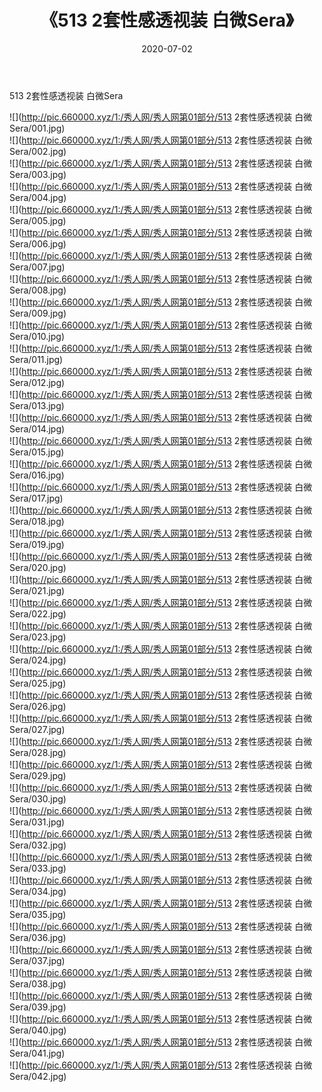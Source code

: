 ﻿---
layout: post
title:  《513 2套性感透视装 白微Sera》
date:   2020-07-02
img: http://pic.660000.xyz/1:/秀人网/秀人网第01部分/513 2套性感透视装 白微Sera/000.jpg
categories: [美女, 清纯, 唯美]
---

513 2套性感透视装 白微Sera

  ![](http://pic.660000.xyz/1:/秀人网/秀人网第01部分/513 2套性感透视装 白微Sera/001.jpg) <br> ![](http://pic.660000.xyz/1:/秀人网/秀人网第01部分/513 2套性感透视装 白微Sera/002.jpg) <br> ![](http://pic.660000.xyz/1:/秀人网/秀人网第01部分/513 2套性感透视装 白微Sera/003.jpg) <br> ![](http://pic.660000.xyz/1:/秀人网/秀人网第01部分/513 2套性感透视装 白微Sera/004.jpg) <br> ![](http://pic.660000.xyz/1:/秀人网/秀人网第01部分/513 2套性感透视装 白微Sera/005.jpg) <br> ![](http://pic.660000.xyz/1:/秀人网/秀人网第01部分/513 2套性感透视装 白微Sera/006.jpg) <br> ![](http://pic.660000.xyz/1:/秀人网/秀人网第01部分/513 2套性感透视装 白微Sera/007.jpg) <br> ![](http://pic.660000.xyz/1:/秀人网/秀人网第01部分/513 2套性感透视装 白微Sera/008.jpg) <br> ![](http://pic.660000.xyz/1:/秀人网/秀人网第01部分/513 2套性感透视装 白微Sera/009.jpg) <br> ![](http://pic.660000.xyz/1:/秀人网/秀人网第01部分/513 2套性感透视装 白微Sera/010.jpg) <br> ![](http://pic.660000.xyz/1:/秀人网/秀人网第01部分/513 2套性感透视装 白微Sera/011.jpg) <br> ![](http://pic.660000.xyz/1:/秀人网/秀人网第01部分/513 2套性感透视装 白微Sera/012.jpg) <br> ![](http://pic.660000.xyz/1:/秀人网/秀人网第01部分/513 2套性感透视装 白微Sera/013.jpg) <br> ![](http://pic.660000.xyz/1:/秀人网/秀人网第01部分/513 2套性感透视装 白微Sera/014.jpg) <br> ![](http://pic.660000.xyz/1:/秀人网/秀人网第01部分/513 2套性感透视装 白微Sera/015.jpg) <br> ![](http://pic.660000.xyz/1:/秀人网/秀人网第01部分/513 2套性感透视装 白微Sera/016.jpg) <br> ![](http://pic.660000.xyz/1:/秀人网/秀人网第01部分/513 2套性感透视装 白微Sera/017.jpg) <br> ![](http://pic.660000.xyz/1:/秀人网/秀人网第01部分/513 2套性感透视装 白微Sera/018.jpg) <br> ![](http://pic.660000.xyz/1:/秀人网/秀人网第01部分/513 2套性感透视装 白微Sera/019.jpg) <br> ![](http://pic.660000.xyz/1:/秀人网/秀人网第01部分/513 2套性感透视装 白微Sera/020.jpg) <br> ![](http://pic.660000.xyz/1:/秀人网/秀人网第01部分/513 2套性感透视装 白微Sera/021.jpg) <br> ![](http://pic.660000.xyz/1:/秀人网/秀人网第01部分/513 2套性感透视装 白微Sera/022.jpg) <br> ![](http://pic.660000.xyz/1:/秀人网/秀人网第01部分/513 2套性感透视装 白微Sera/023.jpg) <br> ![](http://pic.660000.xyz/1:/秀人网/秀人网第01部分/513 2套性感透视装 白微Sera/024.jpg) <br> ![](http://pic.660000.xyz/1:/秀人网/秀人网第01部分/513 2套性感透视装 白微Sera/025.jpg) <br> ![](http://pic.660000.xyz/1:/秀人网/秀人网第01部分/513 2套性感透视装 白微Sera/026.jpg) <br> ![](http://pic.660000.xyz/1:/秀人网/秀人网第01部分/513 2套性感透视装 白微Sera/027.jpg) <br> ![](http://pic.660000.xyz/1:/秀人网/秀人网第01部分/513 2套性感透视装 白微Sera/028.jpg) <br> ![](http://pic.660000.xyz/1:/秀人网/秀人网第01部分/513 2套性感透视装 白微Sera/029.jpg) <br> ![](http://pic.660000.xyz/1:/秀人网/秀人网第01部分/513 2套性感透视装 白微Sera/030.jpg) <br> ![](http://pic.660000.xyz/1:/秀人网/秀人网第01部分/513 2套性感透视装 白微Sera/031.jpg) <br> ![](http://pic.660000.xyz/1:/秀人网/秀人网第01部分/513 2套性感透视装 白微Sera/032.jpg) <br> ![](http://pic.660000.xyz/1:/秀人网/秀人网第01部分/513 2套性感透视装 白微Sera/033.jpg) <br> ![](http://pic.660000.xyz/1:/秀人网/秀人网第01部分/513 2套性感透视装 白微Sera/034.jpg) <br> ![](http://pic.660000.xyz/1:/秀人网/秀人网第01部分/513 2套性感透视装 白微Sera/035.jpg) <br> ![](http://pic.660000.xyz/1:/秀人网/秀人网第01部分/513 2套性感透视装 白微Sera/036.jpg) <br> ![](http://pic.660000.xyz/1:/秀人网/秀人网第01部分/513 2套性感透视装 白微Sera/037.jpg) <br> ![](http://pic.660000.xyz/1:/秀人网/秀人网第01部分/513 2套性感透视装 白微Sera/038.jpg) <br> ![](http://pic.660000.xyz/1:/秀人网/秀人网第01部分/513 2套性感透视装 白微Sera/039.jpg) <br> ![](http://pic.660000.xyz/1:/秀人网/秀人网第01部分/513 2套性感透视装 白微Sera/040.jpg) <br> ![](http://pic.660000.xyz/1:/秀人网/秀人网第01部分/513 2套性感透视装 白微Sera/041.jpg) <br> ![](http://pic.660000.xyz/1:/秀人网/秀人网第01部分/513 2套性感透视装 白微Sera/042.jpg) <br>